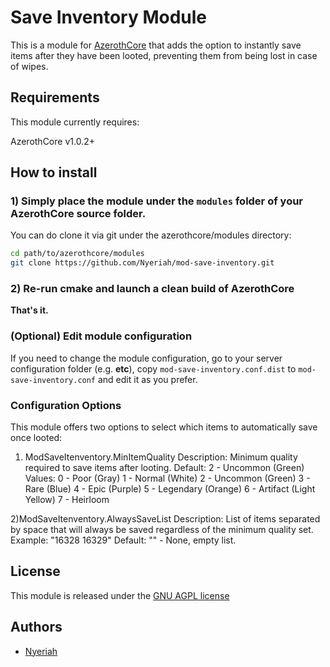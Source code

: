 # Save Inventory Module

This is a module for [AzerothCore](http://www.azerothcore.org) that adds the option to instantly save items after they have been looted, preventing them from being lost in case of wipes. 

## Requirements

This module currently requires:

AzerothCore v1.0.2+

## How to install

### 1) Simply place the module under the `modules` folder of your AzerothCore source folder.

You can do clone it via git under the azerothcore/modules directory:

```sh
cd path/to/azerothcore/modules
git clone https://github.com/Nyeriah/mod-save-inventory.git
```


### 2) Re-run cmake and launch a clean build of AzerothCore

**That's it.**

### (Optional) Edit module configuration

If you need to change the module configuration, go to your server configuration folder (e.g. **etc**), copy `mod-save-inventory.conf.dist` to `mod-save-inventory.conf` and edit it as you prefer.

### Configuration Options

This module offers two options to select which items to automatically save once looted:

1) ModSaveItenventory.MinItemQuality
       Description: Minimum quality required to save items after looting.
       Default:     2 - Uncommon (Green)
       Values:      0 - Poor (Gray)
                    1 - Normal (White)
                    2 - Uncommon (Green)
                    3 - Rare (Blue)
                    4 - Epic (Purple)
                    5 - Legendary (Orange)
                    6 - Artifact (Light Yellow)
                    7 - Heirloom

2)ModSaveItenventory.AlwaysSaveList
        Description: List of items separated by space that will always be saved regardless of the minimum quality set.
        Example:     "16328 16329"
        Default:     "" - None, empty list.


## License

This module is released under the [GNU AGPL license](https://github.com/azerothcore/mod-transmog/blob/master/LICENSE)

## Authors

- [Nyeriah](https://github.com/Nyeriah)





